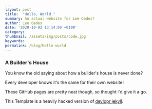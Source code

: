 ```yaml
---
layout: post
title:  "Hello, World."
summary: An actual website for Lee Oades?
author: Lee Oades
date: '2020-10-02 13:14:00 +0100'
category: 
thumbnail: /assets/img/posts/code.jpg
keywords: 
permalink: /blog/hello-world
---
```


### A Builder's House

You know the old saying about how a builder's house is never done? 

Every developer knows it's the same for their own website!

These GitHub pages are pretty neat though, so thought I'd give it a go.

This Template is a heavily hacked version of [devlopr jekyll](https://github.com/sujaykundu777/devlopr-jekyll).
    